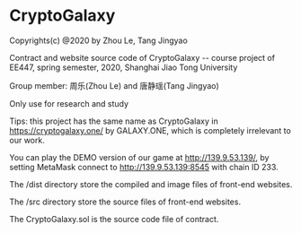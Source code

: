 # CryptoGalaxy

Copyrights(c) @2020 by Zhou Le, Tang Jingyao

Contract and website source code of CryptoGalaxy -- course project of EE447, spring semester, 2020, Shanghai Jiao Tong University

Group member: 周乐(Zhou Le) and 唐静瑶(Tang Jingyao)

Only use for research and study

Tips: this project has the same name as CryptoGalaxy in https://cryptogalaxy.one/ by GALAXY.ONE, which is completely irrelevant to our work.

You can play the DEMO version of our game at http://139.9.53.139/, by setting MetaMask connect to http://139.9.53.139:8545 with chain ID 233.


The /dist directory store the compiled and image files of front-end websites.

The /src directory store the source files of front-end websites.

The CryptoGalaxy.sol is the source code file of contract.
